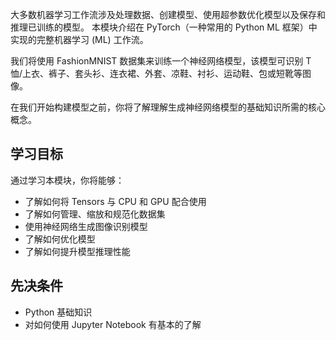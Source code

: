大多数机器学习工作流涉及处理数据、创建模型、使用超参数优化模型以及保存和推理已训练的模型。 本模块介绍在 PyTorch（一种常用的 Python ML 框架）中实现的完整机器学习 (ML) 工作流。

我们将使用 FashionMNIST 数据集来训练一个神经网络模型，该模型可识别 T 恤/上衣、裤子、套头衫、连衣裙、外套、凉鞋、衬衫、运动鞋、包或短靴等图像。

在我们开始构建模型之前，你将了解理解生成神经网络模型的基础知识所需的核心概念。

## 学习目标

通过学习本模块，你将能够：

* 了解如何将 Tensors 与 CPU 和 GPU 配合使用
* 了解如何管理、缩放和规范化数据集
* 使用神经网络生成图像识别模型
* 了解如何优化模型
* 了解如何提升模型推理性能

## 先决条件

* Python 基础知识
* 对如何使用 Jupyter Notebook 有基本的了解
